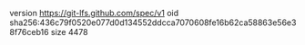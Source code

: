 version https://git-lfs.github.com/spec/v1
oid sha256:436c79f0520e077d0d134552ddcca7070608fe16b62ca58863e56e38f76ceb16
size 4478
